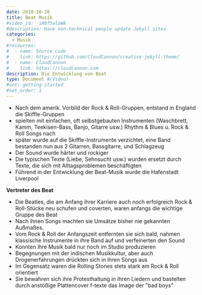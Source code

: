 ```yaml
---
date: 2018-10-20
title: Beat Musik
#video_id: _iH8f5alzWA
#description: Have non-technical people update Jekyll sites
categories:
  - Musik
#resources:
#  - name: Source code
#    link: https://github.com/CloudCannon/creative-jekyll-theme/
#  - name: CloudCannon
#    link: https://cloudcannon.com
description: Die Entwicklung von Beat
type: Document #(Video)
#set: getting-started
#set_order: 1
---
```

- Nach dem amerik. Vorbild der Rock & Roll-Gruppen, entstand in England die Skiffle-Gruppen
- spielten mit einfachen, oft selbstgebauten Instrumenten (Waschbrett, Kamm, Teekisen-Bass, Banjo, Gitarre usw.) Rhythm & Blues u. Rock & Roll Songs nach
- später wurde auf die Skiffle-Instrumente verzichtet, eine Band bestanden nun aus 2 Gitarren, Bassgitarre, und Schlagzeug
- Der Sound wurde härter und rockiger
- Die typischen Texte (Liebe, Sehnsucht usw.) wurden ersetzt durch Texte, die sich mit Alltagsproblemen beschäftigten
- Führend in der Entwicklung der Beat-Musik wurde die Hafenstadt Liverpool

**Vertreter des Beat**
- Die Beatles, die am Anfang ihrer Karriere auch noch erfolgreich Rock & Roll-Stücke neu schufen und coverten, waren anfangs die wichtige Gruppe des Beat
- Nach ihnen Songs machten sie Umsätze bisher nie gekannten Außmaßes.
- Vom Rock & Roll der Anfangszeit entfernten sie sich bald, nahmen klassische Instrumente in ihre Band auf und verfeinerten den Sound
- Konnten ihre Musik bald nur noch im Studio produzieren
- Begegnungen mit der indischen Musikkultur, aber auch Drogenerfahrungen drückten sich in ihren Songs aus
- Im Gegensatz waren die Rolling Stones stets stark am Rock & Roll orientiert
- Sie bewahren sich ihre Protesthaltung in ihren Liedern und bastelten durch anstößige Plattencover f-texte das Image der "bad boys"

